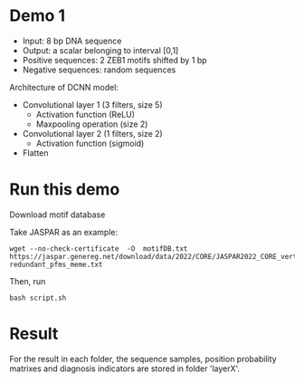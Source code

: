 # Demo 1

* Input: 8 bp DNA sequence
* Output: a scalar belonging to interval [0,1]
* Positive sequences: 2 ZEB1 motifs shifted by 1 bp
* Negative sequences: random sequences

Architecture of DCNN model:

* Convolutional layer 1 (3 filters, size 5)
    + Activation function (ReLU)
    + Maxpooling operation (size 2)
* Convolutional layer 2 (1 filters, size 2)
    + Activation function (sigmoid)
* Flatten



# Run this demo

Download motif database

Take JASPAR as an example:

```
wget --no-check-certificate  -O  motifDB.txt  https://jaspar.genereg.net/download/data/2022/CORE/JASPAR2022_CORE_vertebrates_non-redundant_pfms_meme.txt
```

Then, run

```
bash script.sh
```



# Result

For the result in each folder, the sequence samples, position probability matrixes and diagnosis indicators are stored in folder 'layerX'. 
